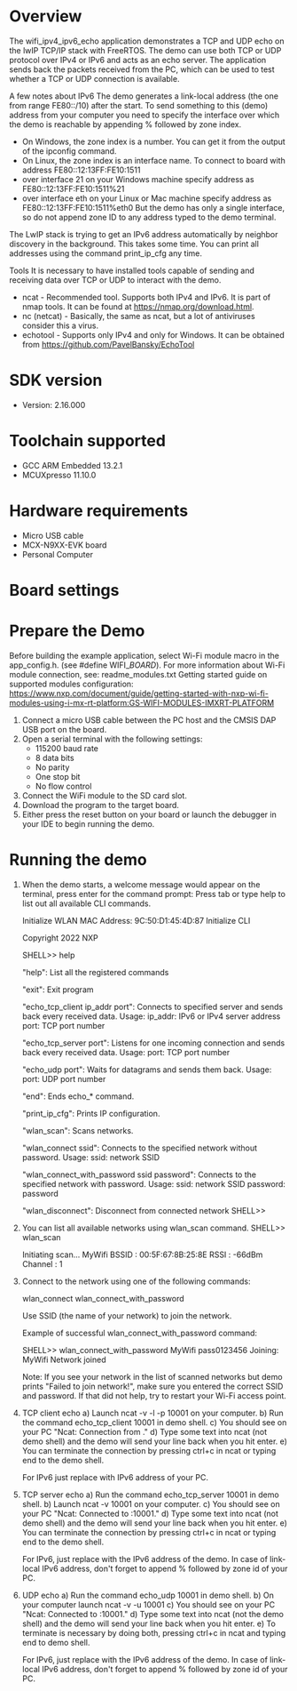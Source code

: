 Overview
========
The wifi_ipv4_ipv6_echo application demonstrates a TCP and UDP echo on the lwIP TCP/IP stack with FreeRTOS.
The demo can use both TCP or UDP protocol over IPv4 or IPv6 and acts as an echo server. The application sends back
the packets received from the PC, which can be used to test whether a TCP or UDP connection is available.

A few notes about IPv6
The demo generates a link-local address (the one from range FE80::/10) after the start. To send something to this (demo) address
from your computer you need to specify the interface over which the demo is reachable by appending % followed by zone index.
- On Windows, the zone index is a number. You can get it from the output of the ipconfig command.
- On Linux, the zone index is an interface name.
To connect to board with address FE80::12:13FF:FE10:1511
- over interface 21 on your Windows machine specify address as FE80::12:13FF:FE10:1511%21
- over interface eth on your Linux or Mac machine specify address as FE80::12:13FF:FE10:1511%eth0
But the demo has only a single interface, so do not append zone ID to any address typed to the demo terminal.

The LwIP stack is trying to get an IPv6 address automatically by neighbor discovery in the background.
This takes some time. You can print all addresses using the command print_ip_cfg any time.

Tools
It is necessary to have installed tools capable of sending and receiving data over TCP or UDP to interact with the demo.
- ncat - Recommended tool. Supports both IPv4 and IPv6. It is part of nmap tools. It can be found at https://nmap.org/download.html.
- nc (netcat) - Basically, the same as ncat, but a lot of antiviruses consider this a virus.
- echotool - Supports only IPv4 and only for Windows. It can be obtained from https://github.com/PavelBansky/EchoTool


SDK version
===========
- Version: 2.16.000

Toolchain supported
===================
- GCC ARM Embedded  13.2.1
- MCUXpresso  11.10.0

Hardware requirements
=====================
- Micro USB cable
- MCX-N9XX-EVK board
- Personal Computer


Board settings
==============

Prepare the Demo
================
Before building the example application, select Wi-Fi module macro in the app_config.h. (see #define WIFI_<SoC Name>_BOARD_<Module Name>).
For more information about Wi-Fi module connection, see:
    readme_modules.txt
    Getting started guide on supported modules configuration:
    https://www.nxp.com/document/guide/getting-started-with-nxp-wi-fi-modules-using-i-mx-rt-platform:GS-WIFI-MODULES-IMXRT-PLATFORM
    
1.  Connect a micro USB cable between the PC host and the CMSIS DAP USB port on the board.
2.  Open a serial terminal with the following settings:
    - 115200 baud rate
    - 8 data bits
    - No parity
    - One stop bit
    - No flow control
3.  Connect the WiFi module to the SD card slot.
4.  Download the program to the target board.
5.  Either press the reset button on your board or launch the debugger in your IDE to begin running the demo.

Running the demo
================

1.  When the demo starts, a welcome message would appear on the terminal, press enter for the command prompt:
    Press tab or type help to list out all available CLI commands.

    Initialize WLAN
    MAC Address: 9C:50:D1:45:4D:87
    Initialize CLI

    Copyright  2022  NXP

    SHELL>> help

    "help": List all the registered commands

    "exit": Exit program

    "echo_tcp_client ip_addr port":
    Connects to specified server and sends back every received data.
    Usage:
    ip_addr:     IPv6 or IPv4 server address
    port:        TCP port number

    "echo_tcp_server port":
    Listens for one incoming connection and sends back every received data.
    Usage:
    port:        TCP port number

    "echo_udp port":
    Waits for datagrams and sends them back.
    Usage:
    port:        UDP port number

    "end": Ends echo_* command.

    "print_ip_cfg": Prints IP configuration.

    "wlan_scan": Scans networks.

    "wlan_connect ssid":
    Connects to the specified network without password.
    Usage:
    ssid:        network SSID

    "wlan_connect_with_password ssid password":
    Connects to the specified network with password.
    Usage:
    ssid:        network SSID
    password:    password

    "wlan_disconnect":
    Disconnect from connected network
    SHELL>>

2.  You can list all available networks using wlan_scan command.
    SHELL>> wlan_scan

    Initiating scan...
    MyWifi
        BSSID         : 00:5F:67:8B:25:8E
        RSSI          : -66dBm
        Channel       : 1

3.  Connect to the network using one of the following commands:

    wlan_connect <ssid>
    wlan_connect_with_password <ssid> <password>
    
    Use SSID (the name of your network) to join the network.
    
    Example of successful wlan_connect_with_password command:	

    SHELL>> wlan_connect_with_password MyWifi pass0123456
    Joining: MyWifi
    Network joined
    
    Note: If you see your network in the list of scanned networks but demo 
    prints "Failed to join network!", make sure you entered the correct SSID and password.
    If that did not help, try to restart your Wi-Fi access point.

4.  TCP client echo
    a) Launch ncat -v -l -p 10001 on your computer.
    b) Run the command echo_tcp_client <PC IPv4 addr> 10001 in demo shell.
    c) You should see on your PC "Ncat: Connection from <Demo IPv4 addr>."
    d) Type some text into ncat (not demo shell) and the demo will send your line back
       when you hit enter.
    e) You can terminate the connection by pressing ctrl+c in ncat or typing end to the demo shell.
    
    For IPv6 just replace <PC IPv4 addr> with IPv6 address of your PC.
    
5.  TCP server echo
    a) Run the command echo_tcp_server 10001 in demo shell.
    b) Launch ncat -v <Demo IPv4 addr> 10001 on your computer.
    c) You should see on your PC "Ncat: Connected to <Demo IPv4 addr>:10001."
    d) Type some text into ncat (not demo shell) and the demo will send your line back
       when you hit enter.
    e) You can terminate the connection by pressing ctrl+c in ncat or typing end to the demo shell.
    
    For IPv6, just replace <Demo IPv4 addr> with the IPv6 address of the demo. In case of
    link-local IPv6 address, don't forget to append % followed by zone id of your PC.
    
6.  UDP echo
    a) Run the command echo_udp 10001 in demo shell.
    b) On your computer launch ncat -v -u <Demo IPv4 addr> 10001
    c) You should see on your PC "Ncat: Connected to <Demo IPv4 addr>:10001."
    d) Type some text into ncat (not the demo shell) and the demo will send your line back
       when you hit enter.
    e) To terminate is necessary by doing both, pressing ctrl+c in ncat and typing end to demo shell.
    
    For IPv6, just replace <Demo IPv4 addr> with the IPv6 address of the demo. In case of
    link-local IPv6 address, don't forget to append % followed by zone id of your PC.
